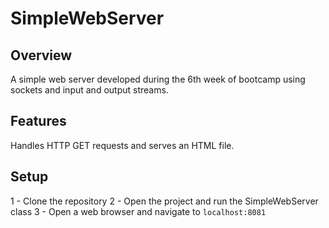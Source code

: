# SimpleWebServer

## Overview
A simple web server developed during the 6th week of bootcamp using sockets and input and output streams.

## Features
Handles HTTP GET requests and serves an HTML file.

## Setup
1 - Clone the repository
2 - Open the project and run the SimpleWebServer class
3 - Open a web browser and navigate to ``localhost:8081``
